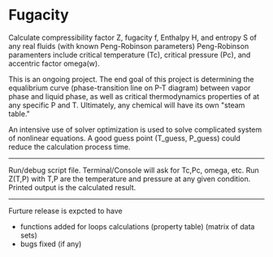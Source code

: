 # Fugacity

Calculate compressibility factor Z, fugacity f, Enthalpy H, and entropy S of any real fluids (with known Peng-Robinson parameters)
Peng-Robinson paramenters include critical temperature (Tc), critical pressure (Pc), and accentric factor omega(w). 

This is an ongoing project. The end goal of this project is determining the equalibrium curve (phase-transition line on P-T diagram) between vapor phase and liquid phase, as well as critical thermodynamics properties of at any specific P and T.
Ultimately, any chemical will have its own "steam table."

An intensive use of solver optimization is used to solve complicated system of nonlinear equations. A good guess point (T_guess, P_guess) could reduce the calculation process time.

---
Run/debug script file. Terminal/Console will ask for Tc,Pc, omega, etc. 
Run Z(T,P) with T,P are the temperature and pressure at any given condition. Printed output is the calculated result.

---
Furture release is expcted to have
- functions added for loops calculations (property table) (matrix of data sets)
- bugs fixed (if any)
